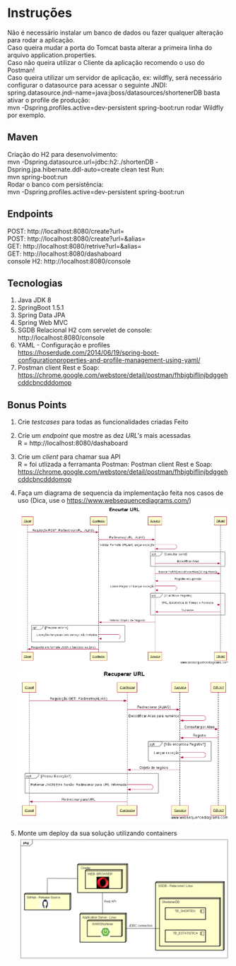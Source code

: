 # Instruções
Não é necessário instalar um banco de dados ou fazer qualquer alteração para rodar a aplicação.
<br>
Caso queira mudar a porta do Tomcat basta alterar a primeira linha do arquivo application.properties.
<br>
Caso não queira utilizar o Cliente da aplicação recomendo o uso do Postman!
<br>
Caso queira utilizar um servidor de aplicação, ex: wildfly, será necessário configurar o datasource para acessar o seguinte JNDI:
<br>
spring.datasource.jndi-name=java:jboss/datasources/shortenerDB basta ativar o profile de produção:
<br>
mvn -Dspring.profiles.active=dev-persistent spring-boot:run
rodar Wildfly por exemplo.


## Maven 
Criação do  H2 para desenvolvimento:
<br>
mvn -Dspring.datasource.url=jdbc:h2:./shortenDB -Dspring.jpa.hibernate.ddl-auto=create clean test
Run: <br>
mvn spring-boot:run
<br>
Rodar o banco com persistência:
<br>
mvn -Dspring.profiles.active=dev-persistent spring-boot:run

## Endpoints
POST: http://localhost:8080/create?url= <br>
POST: http://localhost:8080/create?url=&alias= <br>
GET: http://localhost:8080/retrive?url=&alias= <br>
GET: http://localhost:8080/dashaboard <br>
console H2: http://localhost:8080/console


## Tecnologias 
1. Java JDK 8
2. SpringBoot 1.5.1
3. Spring Data JPA
4. Spring Web MVC
5. SGDB Relacional H2 com servelet de console: http://localhost:8080/console 
6. YAML - Configuração e profiles https://hoserdude.com/2014/06/19/spring-boot-configurationproperties-and-profile-management-using-yaml/
7. Postman client Rest e Soap: https://chrome.google.com/webstore/detail/postman/fhbjgbiflinjbdggehcddcbncdddomop



## Bonus Points

1. Crie *testcases* para todas as funcionalidades criadas
   Feito
2. Crie um *endpoint* que mostre as dez *URL's* mais acessadas <br>R = http://localhost:8080/dashaboard

3. Crie um *client* para chamar sua API <br> R =  foi utlizada a ferramanta Postman: Postman client Rest e Soap:  https://chrome.google.com/webstore/detail/postman/fhbjgbiflinjbdggehcddcbncdddomop

4. Faça um diagrama de sequencia da implementação feita nos casos de uso (Dica, use o https://www.websequencediagrams.com/)
  ![Short URL](https://github.com/newbare/hire.me/blob/master/Shortener/src/main/resources/docs/Shorten.png)
  ![Retrive URL](https://github.com/newbare/hire.me/blob/master/Shortener/src/main/resources/docs/recuperar.png)
  
5. Monte um deploy da sua solução utilizando containers 
 ![Deploy URL](https://github.com/newbare/hire.me/blob/master/Shortener/src/main/resources/docs/Deployment%20Shortener%20API.png)
